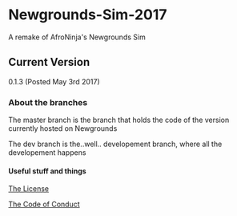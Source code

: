 # Newgrounds-Sim-2017 
A remake of AfroNinja's Newgrounds Sim
## Current Version
0.1.3 (Posted May 3rd 2017)

### About the branches
The master branch is the branch that holds the code of the version currently hosted on Newgrounds

The dev branch is the..well.. developement branch, where all the developement happens

#### Useful stuff and things

[The License](/Licesnse.md)

[The Code of Conduct](/CODE_OF_CONDUCT.md)
